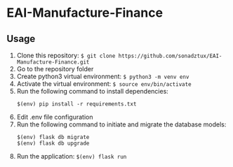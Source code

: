 # EAI-Manufacture-Finance

## Usage
1. Clone this repository: ```$ git clone https://github.com/sonadztux/EAI-Manufacture-Finance.git```
2. Go to the repository folder
3. Create python3 virtual environment: ```$ python3 -m venv env```
4. Activate the virtual environment: ```$ source env/bin/activate```
5. Run the following command to install dependencies:
    ```$(env) pip install -U pip
    $(env) pip install -r requirements.txt
6. Edit .env file configuration
8. Run the following command to initiate and migrate the database models:
    ```$(env) flask db init
    $(env) flask db migrate
    $(env) flask db upgrade
9. Run the application: ```$(env) flask run```
